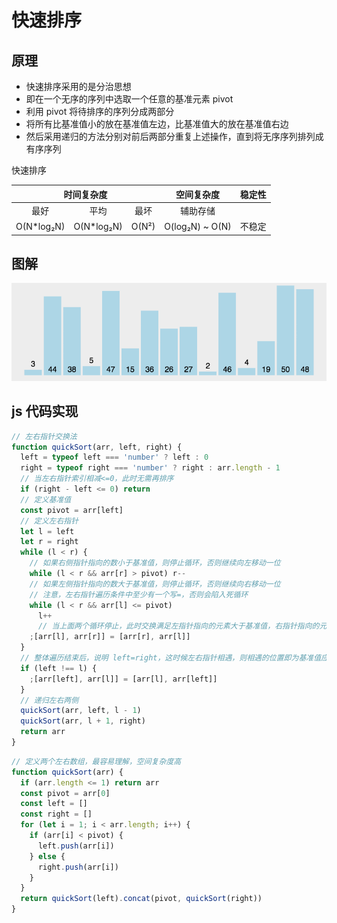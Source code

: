 # 快速排序

## 原理

- 快速排序采用的是分治思想
- 即在一个无序的序列中选取一个任意的基准元素 pivot
- 利用 pivot 将待排序的序列分成两部分
- 将所有比基准值小的放在基准值左边，比基准值大的放在基准值右边
- 然后采用递归的方法分别对前后两部分重复上述操作，直到将无序序列排列成有序序列

<table>
  <capital>快速排序</capital>
  <thead>
    <tr>
      <th colspan="3">时间复杂度</th>
      <th>空间复杂度</th>
      <th>稳定性</th>
    </tr>
  </thead>
  <tbody>
    <tr>
      <td align="center">最好</td>
      <td align="center">平均</td>
      <td align="center">最坏</td>
      <td align="center">辅助存储</td>
      <td></td>
    </tr>
    <tr>
      <td>O(N*log₂N)</td>
      <td>O(N*log₂N)</td>
      <td>O(N²)</td>
      <td>O(log₂N) ~ O(N)</td>
      <td>不稳定</td>
    </tr>
  </tbody>
</table>

## 图解

![快速排序图解](../assets/img/quickSort.gif)

## js 代码实现

```javascript
// 左右指针交换法
function quickSort(arr, left, right) {
  left = typeof left === 'number' ? left : 0
  right = typeof right === 'number' ? right : arr.length - 1
  // 当左右指针索引相减<=0，此时无需再排序
  if (right - left <= 0) return
  // 定义基准值
  const pivot = arr[left]
  // 定义左右指针
  let l = left
  let r = right
  while (l < r) {
    // 如果右侧指针指向的数小于基准值，则停止循环，否则继续向左移动一位
    while (l < r && arr[r] > pivot) r--
    // 如果左侧指针指向的数大于基准值，则停止循环，否则继续向右移动一位
    // 注意，左右指针遍历条件中至少有一个写=，否则会陷入死循环
    while (l < r && arr[l] <= pivot)
      l++
      // 当上面两个循环停止，此时交换满足左指针指向的元素大于基准值，右指针指向的元素小于基准值，则将左右元素交换
    ;[arr[l], arr[r]] = [arr[r], arr[l]]
  }
  // 整体遍历结束后，说明 left=right，这时候左右指针相遇，则相遇的位置即为基准值应该被排好序的位置，这时候将基准值与相遇位置的元素进行交换
  if (left !== l) {
    ;[arr[left], arr[l]] = [arr[l], arr[left]]
  }
  // 递归左右两侧
  quickSort(arr, left, l - 1)
  quickSort(arr, l + 1, right)
  return arr
}
```

```javascript
// 定义两个左右数组，最容易理解，空间复杂度高
function quickSort(arr) {
  if (arr.length <= 1) return arr
  const pivot = arr[0]
  const left = []
  const right = []
  for (let i = 1; i < arr.length; i++) {
    if (arr[i] < pivot) {
      left.push(arr[i])
    } else {
      right.push(arr[i])
    }
  }
  return quickSort(left).concat(pivot, quickSort(right))
}
```
